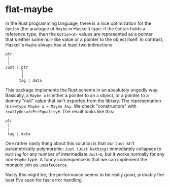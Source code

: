 # flat-maybe
In the Rust programming language, there is a nice optimization for the `Option` (the analogue of `Maybe` in Haskell) type: if the `Option` holds a reference type, then the `Option<A>` values are represented as a pointer that's either some null-like value or a pointer to the object itself. In contrast, Haskell's `Maybe` always has at least two indirections:

    ptr    
     |
     |
    Just | ptr
           |
           |
          tag | data

This package implements the Rust scheme in an absolutely ungodly way. Basically, a `Maybe a` is either a pointer to an `a` object, or a pointer to a dummy "null" value that isn't exported from the library. The representation is `newtype Maybe a = Maybe Any`. We check "constructors" with `reallyUnsafePtrEquality#`. The result looks like this:

    ptr
     |
     |
     tag | data

One rather nasty thing about this solution is that our `Just` isn't parametrically polymorphic: `Just (Just Nothing)` immediately collapses to `Nothing` for any number of intermediate `Just`-s, but it works normally for any non-`Maybe` type. A funny consequence is that we can implement the monadic join as `unsafeCoerce`.  

Nasty this might be, the performance seems to be really good, probably the best I've seen for fast error handling. 
